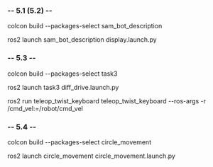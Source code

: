 ### -- 5.1 (5.2) --

colcon build --packages-select sam_bot_description

ros2 launch sam_bot_description display.launch.py

### -- 5.3 --

colcon build --packages-select task3

ros2 launch task3 diff_drive.launch.py

ros2 run teleop_twist_keyboard teleop_twist_keyboard --ros-args -r /cmd_vel:=/robot/cmd_vel

### -- 5.4 --

colcon build --packages-select circle_movement

ros2 launch circle_movement circle_movement.launch.py
